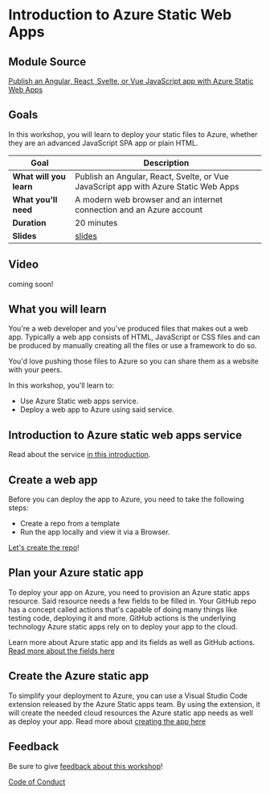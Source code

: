 # Introduction to Azure Static Web Apps

## Module Source

[Publish an Angular, React, Svelte, or Vue JavaScript app with Azure Static Web Apps](https://docs.microsoft.com/learn/modules/publish-app-service-static-web-app-api/)

## Goals

In this workshop, you will learn to deploy your static files to Azure, whether they are an advanced JavaScript SPA app or plain HTML.

| **Goal**              | Description                                    |
| ----------------------------- | --------------------------------------------------------------------- |
| **What will you learn**       | Publish an Angular, React, Svelte, or Vue JavaScript app with Azure Static Web Apps                                        |
| **What you'll need**          | A modern web browser and an internet connection and an Azure account |
| **Duration**                  | 20 minutes                                                                |
| **Slides**                  | [slides](./slides.pptx)                                                           |

## Video

coming soon!

## What you will learn

You're a web developer and you've produced files that makes out a web app. Typically a web app consists of  HTML, JavaScript or CSS files and can be produced by manually creating all the files or use a framework to do so.

You'd love pushing those files to Azure so you can share them as a website with your peers.

In this workshop, you'll learn to:

- Use Azure Static web apps service.
- Deploy a web app to Azure using said service.

## Introduction to Azure static web apps service

Read about the service [in this introduction](https://docs.microsoft.com/learn/modules/publish-app-service-static-web-app-api/1-introduction?pivots=angular).

## Create a web app

Before you can deploy the app to Azure, you need to take the following steps:

- Create a repo from a template
- Run the app locally and view it via a Browser.

[Let's create the repo](https://docs.microsoft.com/learn/modules/publish-app-service-static-web-app-api/2-exercise-get-started?pivots=angular)!

## Plan your Azure static app

To deploy your app on Azure, you need to provision an Azure static apps resource. Said resource needs a few fields to be filled in. Your GitHub repo has a concept called actions that's capable of doing many things like testing code, deploying it and more. GitHub actions is the underlying technology Azure static apps rely on to deploy your app to the cloud.

Learn more about Azure static app and its fields as well as GitHub actions. [Read more about the fields here](https://docs.microsoft.com/learn/modules/publish-app-service-static-web-app-api/3-static-web-apps?pivots=angular)

## Create the Azure static app

To simplify your deployment to Azure, you can use a Visual Studio Code extension released by the Azure Static apps team. By using the extension, it will create the needed cloud resources the Azure static app needs as well as deploy your app. Read more about [creating the app here](https://docs.microsoft.com/learn/modules/publish-app-service-static-web-app-api/4-exercise-static-web-apps?pivots=angular)

## Feedback

Be sure to give [feedback about this workshop](https://forms.office.com/r/MdhJWMZthR)!

[Code of Conduct](../CODE_OF_CONDUCT.md)
